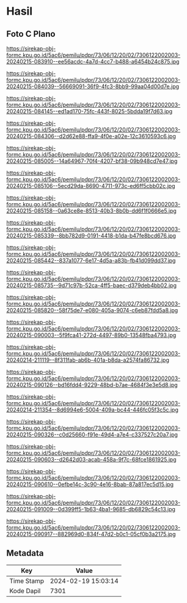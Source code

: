 # Hasil

## Foto C Plano

https://sirekap-obj-formc.kpu.go.id/5ac6/pemilu/pdpr/73/06/12/20/02/7306122002003-20240215-083910--ee56acdc-4a7d-4cc7-b488-a6454b24c875.jpg

https://sirekap-obj-formc.kpu.go.id/5ac6/pemilu/pdpr/73/06/12/20/02/7306122002003-20240215-084039--56669091-36f9-4fc3-8bb9-99aa04d00d7e.jpg

https://sirekap-obj-formc.kpu.go.id/5ac6/pemilu/pdpr/73/06/12/20/02/7306122002003-20240215-084145--ed1ad170-75fc-443f-8025-5bdda19f7d63.jpg

https://sirekap-obj-formc.kpu.go.id/5ac6/pemilu/pdpr/73/06/12/20/02/7306122002003-20240215-084306--d2d62e88-ffa9-4f0e-a02e-12c3610593c6.jpg

https://sirekap-obj-formc.kpu.go.id/5ac6/pemilu/pdpr/73/06/12/20/02/7306122002003-20240215-085005--14a64967-70f4-4207-bf38-09b948cd7e47.jpg

https://sirekap-obj-formc.kpu.go.id/5ac6/pemilu/pdpr/73/06/12/20/02/7306122002003-20240215-085106--5ecd29da-8690-4711-973c-ed6ff5cbb02c.jpg

https://sirekap-obj-formc.kpu.go.id/5ac6/pemilu/pdpr/73/06/12/20/02/7306122002003-20240215-085158--0a63ce8e-8513-40b3-8b0b-dd6f1f0666e5.jpg

https://sirekap-obj-formc.kpu.go.id/5ac6/pemilu/pdpr/73/06/12/20/02/7306122002003-20240215-085339--8bb782d9-0191-4418-b1da-b47fe8bcd676.jpg

https://sirekap-obj-formc.kpu.go.id/5ac6/pemilu/pdpr/73/06/12/20/02/7306122002003-20240215-085442--837a1077-6e17-4d5a-a83b-fb41d099dd37.jpg

https://sirekap-obj-formc.kpu.go.id/5ac6/pemilu/pdpr/73/06/12/20/02/7306122002003-20240215-085735--9d71c97b-52ca-4ff5-baec-d379deb4bb02.jpg

https://sirekap-obj-formc.kpu.go.id/5ac6/pemilu/pdpr/73/06/12/20/02/7306122002003-20240215-085820--58f75de7-e080-405a-9074-c6eb87fdd5a8.jpg

https://sirekap-obj-formc.kpu.go.id/5ac6/pemilu/pdpr/73/06/12/20/02/7306122002003-20240215-090003--5f9fca41-272d-4497-89b0-13548fba4793.jpg

https://sirekap-obj-formc.kpu.go.id/5ac6/pemilu/pdpr/73/06/12/20/02/7306122002003-20240214-211119--8f311fab-ab6b-401a-b8da-a2574fa86732.jpg

https://sirekap-obj-formc.kpu.go.id/5ac6/pemilu/pdpr/73/06/12/20/02/7306122002003-20240215-090126--bd16fdd4-9229-48bd-b7ae-4684f3e3e5d8.jpg

https://sirekap-obj-formc.kpu.go.id/5ac6/pemilu/pdpr/73/06/12/20/02/7306122002003-20240214-211354--8d6994e6-5004-409a-bc44-446fc05f3c5c.jpg

https://sirekap-obj-formc.kpu.go.id/5ac6/pemilu/pdpr/73/06/12/20/02/7306122002003-20240215-090326--c0d25660-f91e-49d4-a7e4-c337527c20a7.jpg

https://sirekap-obj-formc.kpu.go.id/5ac6/pemilu/pdpr/73/06/12/20/02/7306122002003-20240215-090603--d2642d03-acab-458a-9f7c-68fce1861925.jpg

https://sirekap-obj-formc.kpu.go.id/5ac6/pemilu/pdpr/73/06/12/20/02/7306122002003-20240215-090610--0efbe14c-3c90-4e16-8bab-87a817ec5d15.jpg

https://sirekap-obj-formc.kpu.go.id/5ac6/pemilu/pdpr/73/06/12/20/02/7306122002003-20240215-091009--0d399ff5-1b63-4ba1-9685-db6829c54c13.jpg

https://sirekap-obj-formc.kpu.go.id/5ac6/pemilu/pdpr/73/06/12/20/02/7306122002003-20240215-090917--882969d0-834f-47d2-b0c1-05cf0b3a2175.jpg


## Metadata

| Key        | Value               |
| ---------- | ------------------- |
| Time Stamp | 2024-02-19 15:03:14 |
| Kode Dapil | 7301                |



